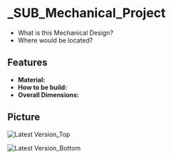 # _SUB_Mechanical_Project

- What is this Mechanical Design? 
- Where would be located?

## Features

- __Material:__ 
- __How to be build:__
- __Overall Dimensions:__

## Picture

![Latest Version_Top](https://github.com/mend0z0)

![Latest Version_Bottom](https://github.com/mend0z0)
